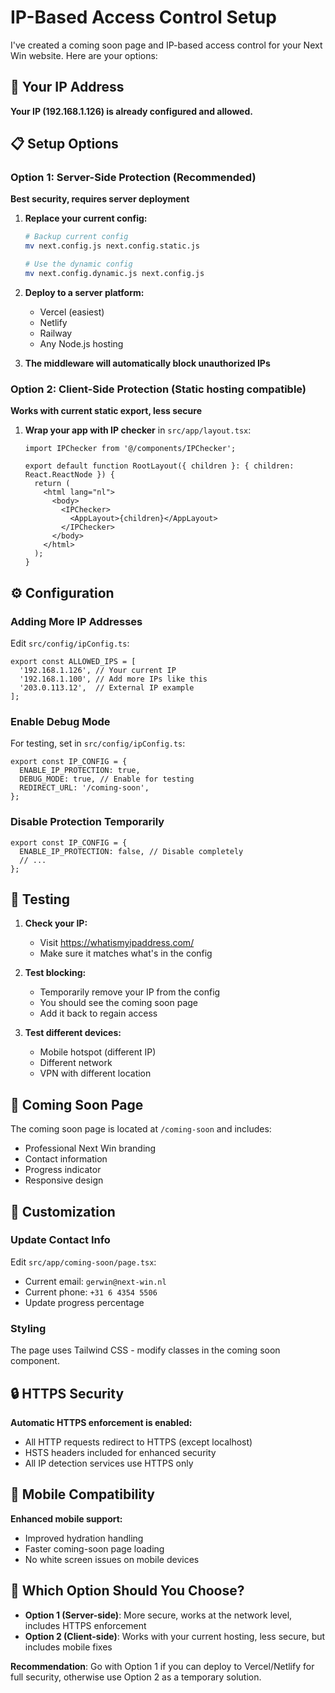 # IP-Based Access Control Setup

I've created a coming soon page and IP-based access control for your Next Win website. Here are your options:

## 🎯 Your IP Address
**Your IP (192.168.1.126) is already configured and allowed.**

## 📋 Setup Options

### Option 1: Server-Side Protection (Recommended)
**Best security, requires server deployment**

1. **Replace your current config:**
   ```bash
   # Backup current config
   mv next.config.js next.config.static.js
   
   # Use the dynamic config
   mv next.config.dynamic.js next.config.js
   ```

2. **Deploy to a server platform:**
   - Vercel (easiest)
   - Netlify
   - Railway
   - Any Node.js hosting

3. **The middleware will automatically block unauthorized IPs**

### Option 2: Client-Side Protection (Static hosting compatible)
**Works with current static export, less secure**

1. **Wrap your app with IP checker** in `src/app/layout.tsx`:
   ```tsx
   import IPChecker from '@/components/IPChecker';
   
   export default function RootLayout({ children }: { children: React.ReactNode }) {
     return (
       <html lang="nl">
         <body>
           <IPChecker>
             <AppLayout>{children}</AppLayout>
           </IPChecker>
         </body>
       </html>
     );
   }
   ```

## ⚙️ Configuration

### Adding More IP Addresses
Edit `src/config/ipConfig.ts`:

```tsx
export const ALLOWED_IPS = [
  '192.168.1.126', // Your current IP
  '192.168.1.100', // Add more IPs like this
  '203.0.113.12',  // External IP example
];
```

### Enable Debug Mode
For testing, set in `src/config/ipConfig.ts`:
```tsx
export const IP_CONFIG = {
  ENABLE_IP_PROTECTION: true,
  DEBUG_MODE: true, // Enable for testing
  REDIRECT_URL: '/coming-soon',
};
```

### Disable Protection Temporarily
```tsx
export const IP_CONFIG = {
  ENABLE_IP_PROTECTION: false, // Disable completely
  // ...
};
```

## 🚀 Testing

1. **Check your IP:**
   - Visit https://whatismyipaddress.com/
   - Make sure it matches what's in the config

2. **Test blocking:**
   - Temporarily remove your IP from the config
   - You should see the coming soon page
   - Add it back to regain access

3. **Test different devices:**
   - Mobile hotspot (different IP)
   - Different network
   - VPN with different location

## 📱 Coming Soon Page

The coming soon page is located at `/coming-soon` and includes:
- Professional Next Win branding
- Contact information
- Progress indicator
- Responsive design

## 🔧 Customization

### Update Contact Info
Edit `src/app/coming-soon/page.tsx`:
- Current email: `gerwin@next-win.nl`
- Current phone: `+31 6 4354 5506`
- Update progress percentage

### Styling
The page uses Tailwind CSS - modify classes in the coming soon component.

## 🔒 HTTPS Security

**Automatic HTTPS enforcement is enabled:**
- All HTTP requests redirect to HTTPS (except localhost)
- HSTS headers included for enhanced security
- All IP detection services use HTTPS only

## 📱 Mobile Compatibility

**Enhanced mobile support:**
- Improved hydration handling
- Faster coming-soon page loading
- No white screen issues on mobile devices

## 🎯 Which Option Should You Choose?

- **Option 1 (Server-side)**: More secure, works at the network level, includes HTTPS enforcement
- **Option 2 (Client-side)**: Works with your current hosting, less secure, but includes mobile fixes

**Recommendation**: Go with Option 1 if you can deploy to Vercel/Netlify for full security, otherwise use Option 2 as a temporary solution. 
